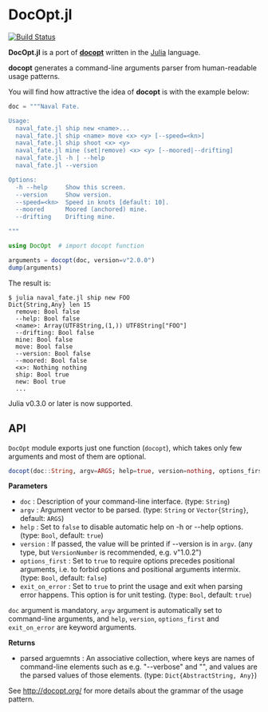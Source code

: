 # DocOpt.jl

[![Build Status](https://travis-ci.org/docopt/DocOpt.jl.svg?branch=master)](https://travis-ci.org/docopt/DocOpt.jl)

**DocOpt.jl** is a port of [**docopt**](http://docopt.org/) written in the [Julia](http://julialang.org/) language.

**docopt** generates a command-line arguments parser from human-readable usage patterns.

You will find how attractive the idea of **docopt** is with the example below:

```julia
doc = """Naval Fate.

Usage:
  naval_fate.jl ship new <name>...
  naval_fate.jl ship <name> move <x> <y> [--speed=<kn>]
  naval_fate.jl ship shoot <x> <y>
  naval_fate.jl mine (set|remove) <x> <y> [--moored|--drifting]
  naval_fate.jl -h | --help
  naval_fate.jl --version

Options:
  -h --help     Show this screen.
  --version     Show version.
  --speed=<kn>  Speed in knots [default: 10].
  --moored      Moored (anchored) mine.
  --drifting    Drifting mine.

"""

using DocOpt  # import docopt function

arguments = docopt(doc, version=v"2.0.0")
dump(arguments)
```

The result is:

```
$ julia naval_fate.jl ship new FOO
Dict{String,Any} len 15
  remove: Bool false
  --help: Bool false
  <name>: Array(UTF8String,(1,)) UTF8String["FOO"]
  --drifting: Bool false
  mine: Bool false
  move: Bool false
  --version: Bool false
  --moored: Bool false
  <x>: Nothing nothing
  ship: Bool true
  new: Bool true
  ...
```

Julia v0.3.0 or later is now supported.

## API

`DocOpt` module exports just one function (`docopt`), which takes only few arguments and most of them are optional.

```julia
docopt(doc::String, argv=ARGS; help=true, version=nothing, options_first=false, exit_on_error=true)
```

**Parameters**

* `doc` : Description of your command-line interface. (type: `String`)
* `argv` : Argument vector to be parsed. (type: `String` or `Vector{String}`, default: `ARGS`)
* `help` : Set to `false` to disable automatic help on -h or --help options. (type: `Bool`, default: `true`)
* `version` : If passed, the value will be printed if --version is in `argv`. (any type, but `VersionNumber` is recommended, e.g. v"1.0.2")
* `options_first` : Set to `true` to require options precedes positional arguments, i.e. to forbid options and positional arguments intermix. (type: `Bool`, default: `false`)
* `exit_on_error` : Set to `true` to print the usage and exit when parsing error happens. This option is for unit testing. (type: `Bool`, default: `true`)

`doc` argument is mandatory, `argv` argument is automatically set to command-line arguments, and `help`, `version`, `options_first` and `exit_on_error` are keyword arguments.


**Returns**

* parsed arguemnts : An associative collection, where keys are names of command-line elements such as e.g. "--verbose" and "<path>", and values are the parsed values of those elements. (type: `Dict{AbstractString, Any}`)

See <http://docopt.org/> for more details about the grammar of the usage pattern.
